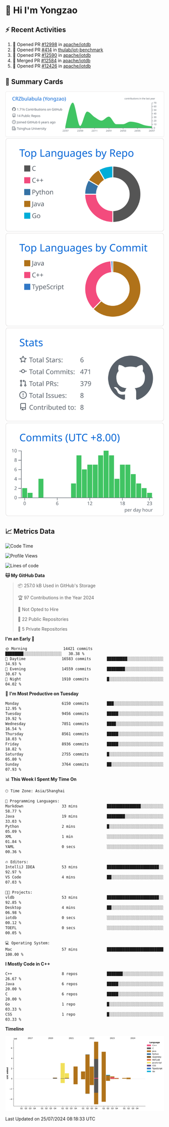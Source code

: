 # 👋 Hi I'm Yongzao

## ⚡ Recent Activities
<!--START_SECTION:activity-->
1. 💪 Opened PR [#12998](https://github.com/apache/iotdb/pull/12998) in [apache/iotdb](https://github.com/apache/iotdb)
2. 💪 Opened PR [#414](https://github.com/thulab/iot-benchmark/pull/414) in [thulab/iot-benchmark](https://github.com/thulab/iot-benchmark)
3. 💪 Opened PR [#12590](https://github.com/apache/iotdb/pull/12590) in [apache/iotdb](https://github.com/apache/iotdb)
4. 🎉 Merged PR [#12584](https://github.com/apache/iotdb/pull/12584) in [apache/iotdb](https://github.com/apache/iotdb)
5. 💪 Opened PR [#12426](https://github.com/apache/iotdb/pull/12426) in [apache/iotdb](https://github.com/apache/iotdb)
<!--END_SECTION:activity-->

## 🎑 Summary Cards

[![](https://raw.githubusercontent.com/CRZbulabula/CRZbulabula/main/profile-summary-card-output/github/0-profile-details.svg)](https://github.com/vn7n24fzkq/github-profile-summary-cards)
[![](https://raw.githubusercontent.com/CRZbulabula/CRZbulabula/main/profile-summary-card-output/github/1-repos-per-language.svg)](https://github.com/vn7n24fzkq/github-profile-summary-cards) [![](https://raw.githubusercontent.com/CRZbulabula/CRZbulabula/main/profile-summary-card-output/github/2-most-commit-language.svg)](https://github.com/vn7n24fzkq/github-profile-summary-cards)
[![](https://raw.githubusercontent.com/CRZbulabula/CRZbulabula/main/profile-summary-card-output/github/3-stats.svg)](https://github.com/vn7n24fzkq/github-profile-summary-cards) [![](https://raw.githubusercontent.com/CRZbulabula/CRZbulabula/main/profile-summary-card-output/github/4-productive-time.svg)](https://github.com/vn7n24fzkq/github-profile-summary-cards)

## 📈 Metrics Data

<!--START_SECTION:waka-->
![Code Time](http://img.shields.io/badge/Code%20Time-672%20hrs%2031%20mins-blue)

![Profile Views](http://img.shields.io/badge/Profile%20Views-4-blue)

![Lines of code](https://img.shields.io/badge/From%20Hello%20World%20I%27ve%20Written-29.0%20million%20lines%20of%20code-blue)

**🐱 My GitHub Data** 

> 📦 257.0 kB Used in GitHub's Storage 
 > 
> 🏆 97 Contributions in the Year 2024
 > 
> 🚫 Not Opted to Hire
 > 
> 📜 22 Public Repositories 
 > 
> 🔑 5 Private Repositories 
 > 
**I'm an Early 🐤** 

```text
🌞 Morning                14421 commits       ████████░░░░░░░░░░░░░░░░░   30.38 % 
🌆 Daytime                16583 commits       █████████░░░░░░░░░░░░░░░░   34.93 % 
🌃 Evening                14559 commits       ████████░░░░░░░░░░░░░░░░░   30.67 % 
🌙 Night                  1910 commits        █░░░░░░░░░░░░░░░░░░░░░░░░   04.02 % 
```
📅 **I'm Most Productive on Tuesday** 

```text
Monday                   6150 commits        ███░░░░░░░░░░░░░░░░░░░░░░   12.95 % 
Tuesday                  9456 commits        █████░░░░░░░░░░░░░░░░░░░░   19.92 % 
Wednesday                7851 commits        ████░░░░░░░░░░░░░░░░░░░░░   16.54 % 
Thursday                 8561 commits        █████░░░░░░░░░░░░░░░░░░░░   18.03 % 
Friday                   8936 commits        █████░░░░░░░░░░░░░░░░░░░░   18.82 % 
Saturday                 2755 commits        █░░░░░░░░░░░░░░░░░░░░░░░░   05.80 % 
Sunday                   3764 commits        ██░░░░░░░░░░░░░░░░░░░░░░░   07.93 % 
```


📊 **This Week I Spent My Time On** 

```text
🕑︎ Time Zone: Asia/Shanghai

💬 Programming Languages: 
Markdown                 33 mins             ███████████████░░░░░░░░░░   58.77 % 
Java                     19 mins             ████████░░░░░░░░░░░░░░░░░   33.03 % 
Python                   2 mins              █░░░░░░░░░░░░░░░░░░░░░░░░   05.09 % 
XML                      1 min               ░░░░░░░░░░░░░░░░░░░░░░░░░   01.84 % 
YAML                     0 secs              ░░░░░░░░░░░░░░░░░░░░░░░░░   00.36 % 

🔥 Editors: 
IntelliJ IDEA            53 mins             ███████████████████████░░   92.97 % 
VS Code                  4 mins              ██░░░░░░░░░░░░░░░░░░░░░░░   07.03 % 

🐱‍💻 Projects: 
vldb                     53 mins             ███████████████████████░░   92.85 % 
Desktop                  4 mins              ██░░░░░░░░░░░░░░░░░░░░░░░   06.98 % 
iotdb                    0 secs              ░░░░░░░░░░░░░░░░░░░░░░░░░   00.12 % 
TOEFL                    0 secs              ░░░░░░░░░░░░░░░░░░░░░░░░░   00.05 % 

💻 Operating System: 
Mac                      57 mins             █████████████████████████   100.00 % 
```

**I Mostly Code in C++** 

```text
C++                      8 repos             ███████░░░░░░░░░░░░░░░░░░   26.67 % 
Java                     6 repos             █████░░░░░░░░░░░░░░░░░░░░   20.00 % 
C                        6 repos             █████░░░░░░░░░░░░░░░░░░░░   20.00 % 
Go                       1 repo              █░░░░░░░░░░░░░░░░░░░░░░░░   03.33 % 
CSS                      1 repo              █░░░░░░░░░░░░░░░░░░░░░░░░   03.33 % 
```



**Timeline**

![Lines of Code chart](https://raw.githubusercontent.com/CRZbulabula/CRZbulabula/main/assets/bar_graph.png)


 Last Updated on 25/07/2024 08:18:33 UTC
<!--END_SECTION:waka-->

